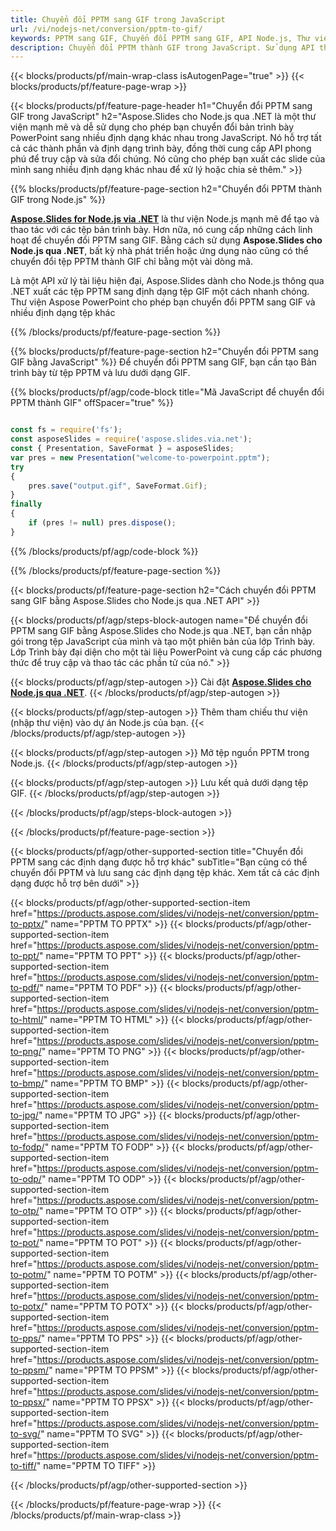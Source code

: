 ```yaml
---
title: Chuyển đổi PPTM sang GIF trong JavaScript
url: /vi/nodejs-net/conversion/pptm-to-gif/
keywords: PPTM sang GIF, Chuyển đổi PPTM sang GIF, API Node.js, Thư viện JavaScript, PPTM, GIF
description: Chuyển đổi PPTM thành GIF trong JavaScript. Sử dụng API thư viện Node.js để chuyển đổi tệp PPTM sang GIF
---
```


{{< blocks/products/pf/main-wrap-class isAutogenPage="true" >}}
{{< blocks/products/pf/feature-page-wrap >}}

{{< blocks/products/pf/feature-page-header h1="Chuyển đổi PPTM sang GIF trong JavaScript" h2="Aspose.Slides cho Node.js qua .NET là một thư viện mạnh mẽ và dễ sử dụng cho phép bạn chuyển đổi bản trình bày PowerPoint sang nhiều định dạng khác nhau trong JavaScript. Nó hỗ trợ tất cả các thành phần và định dạng trình bày, đồng thời cung cấp API phong phú để truy cập và sửa đổi chúng. Nó cũng cho phép bạn xuất các slide của mình sang nhiều định dạng khác nhau để xử lý hoặc chia sẻ thêm." >}}

{{% blocks/products/pf/feature-page-section h2="Chuyển đổi PPTM thành GIF trong Node.js" %}}

[**Aspose.Slides for Node.js via .NET**](https://products.aspose.com/slides/vi/nodejs-net/) là thư viện Node.js mạnh mẽ để tạo và thao tác với các tệp bản trình bày. Hơn nữa, nó cung cấp những cách linh hoạt để chuyển đổi PPTM sang GIF. Bằng cách sử dụng **Aspose.Slides cho Node.js qua .NET**, bất kỳ nhà phát triển hoặc ứng dụng nào cũng có thể chuyển đổi tệp PPTM thành GIF chỉ bằng một vài dòng mã.

Là một API xử lý tài liệu hiện đại, Aspose.Slides dành cho Node.js thông qua .NET xuất các tệp PPTM sang định dạng tệp GIF một cách nhanh chóng. Thư viện Aspose PowerPoint cho phép bạn chuyển đổi PPTM sang GIF và nhiều định dạng tệp khác

{{% /blocks/products/pf/feature-page-section %}}

{{% blocks/products/pf/feature-page-section  h2="Chuyển đổi PPTM sang GIF bằng JavaScript" %}}
Để chuyển đổi PPTM sang GIF, bạn cần tạo Bản trình bày từ tệp PPTM và lưu dưới dạng GIF.

{{% blocks/products/pf/agp/code-block title="Mã JavaScript để chuyển đổi PPTM thành GIF" offSpacer="true" %}}

```javascript

const fs = require('fs');
const asposeSlides = require('aspose.slides.via.net');
const { Presentation, SaveFormat } = asposeSlides;
var pres = new Presentation("welcome-to-powerpoint.pptm");
try
{
    pres.save("output.gif", SaveFormat.Gif);
}
finally
{
    if (pres != null) pres.dispose();
}
```


{{% /blocks/products/pf/agp/code-block %}}

{{% /blocks/products/pf/feature-page-section %}}

{{< blocks/products/pf/feature-page-section  h2="Cách chuyển đổi PPTM sang GIF bằng Aspose.Slides cho Node.js qua .NET API" >}}

{{< blocks/products/pf/agp/steps-block-autogen name="Để chuyển đổi PPTM sang GIF bằng Aspose.Slides cho Node.js qua .NET, bạn cần nhập gói trong tệp JavaScript của mình và tạo một phiên bản của lớp Trình bày. Lớp Trình bày đại diện cho một tài liệu PowerPoint và cung cấp các phương thức để truy cập và thao tác các phần tử của nó." >}}

{{< blocks/products/pf/agp/step-autogen >}}
Cài đặt [**Aspose.Slides cho Node.js qua .NET**](https://products.aspose.com/slides/vi/nodejs-net/).
{{< /blocks/products/pf/agp/step-autogen >}}

{{< blocks/products/pf/agp/step-autogen >}}
Thêm tham chiếu thư viện (nhập thư viện) vào dự án Node.js của bạn.
{{< /blocks/products/pf/agp/step-autogen >}}

{{< blocks/products/pf/agp/step-autogen >}}
Mở tệp nguồn PPTM trong Node.js.
{{< /blocks/products/pf/agp/step-autogen >}}

{{< blocks/products/pf/agp/step-autogen >}}
Lưu kết quả dưới dạng tệp GIF.
{{< /blocks/products/pf/agp/step-autogen >}}

{{< /blocks/products/pf/agp/steps-block-autogen >}}

{{< /blocks/products/pf/feature-page-section >}}

{{< blocks/products/pf/agp/other-supported-section title="Chuyển đổi PPTM sang các định dạng được hỗ trợ khác" subTitle="Bạn cũng có thể chuyển đổi PPTM và lưu sang các định dạng tệp khác. Xem tất cả các định dạng được hỗ trợ bên dưới" >}}

{{< blocks/products/pf/agp/other-supported-section-item href="https://products.aspose.com/slides/vi/nodejs-net/conversion/pptm-to-pptx/" name="PPTM TO PPTX" >}}
{{< blocks/products/pf/agp/other-supported-section-item href="https://products.aspose.com/slides/vi/nodejs-net/conversion/pptm-to-ppt/" name="PPTM TO PPT" >}}
{{< blocks/products/pf/agp/other-supported-section-item href="https://products.aspose.com/slides/vi/nodejs-net/conversion/pptm-to-pdf/" name="PPTM TO PDF" >}}
{{< blocks/products/pf/agp/other-supported-section-item href="https://products.aspose.com/slides/vi/nodejs-net/conversion/pptm-to-html/" name="PPTM TO HTML" >}}
{{< blocks/products/pf/agp/other-supported-section-item href="https://products.aspose.com/slides/vi/nodejs-net/conversion/pptm-to-png/" name="PPTM TO PNG" >}}
{{< blocks/products/pf/agp/other-supported-section-item href="https://products.aspose.com/slides/vi/nodejs-net/conversion/pptm-to-bmp/" name="PPTM TO BMP" >}}
{{< blocks/products/pf/agp/other-supported-section-item href="https://products.aspose.com/slides/vi/nodejs-net/conversion/pptm-to-jpg/" name="PPTM TO JPG" >}}
{{< blocks/products/pf/agp/other-supported-section-item href="https://products.aspose.com/slides/vi/nodejs-net/conversion/pptm-to-fodp/" name="PPTM TO FODP" >}}
{{< blocks/products/pf/agp/other-supported-section-item href="https://products.aspose.com/slides/vi/nodejs-net/conversion/pptm-to-odp/" name="PPTM TO ODP" >}}
{{< blocks/products/pf/agp/other-supported-section-item href="https://products.aspose.com/slides/vi/nodejs-net/conversion/pptm-to-otp/" name="PPTM TO OTP" >}}
{{< blocks/products/pf/agp/other-supported-section-item href="https://products.aspose.com/slides/vi/nodejs-net/conversion/pptm-to-pot/" name="PPTM TO POT" >}}
{{< blocks/products/pf/agp/other-supported-section-item href="https://products.aspose.com/slides/vi/nodejs-net/conversion/pptm-to-potm/" name="PPTM TO POTM" >}}
{{< blocks/products/pf/agp/other-supported-section-item href="https://products.aspose.com/slides/vi/nodejs-net/conversion/pptm-to-potx/" name="PPTM TO POTX" >}}
{{< blocks/products/pf/agp/other-supported-section-item href="https://products.aspose.com/slides/vi/nodejs-net/conversion/pptm-to-pps/" name="PPTM TO PPS" >}}
{{< blocks/products/pf/agp/other-supported-section-item href="https://products.aspose.com/slides/vi/nodejs-net/conversion/pptm-to-ppsm/" name="PPTM TO PPSM" >}}
{{< blocks/products/pf/agp/other-supported-section-item href="https://products.aspose.com/slides/vi/nodejs-net/conversion/pptm-to-ppsx/" name="PPTM TO PPSX" >}}
{{< blocks/products/pf/agp/other-supported-section-item href="https://products.aspose.com/slides/vi/nodejs-net/conversion/pptm-to-svg/" name="PPTM TO SVG" >}}
{{< blocks/products/pf/agp/other-supported-section-item href="https://products.aspose.com/slides/vi/nodejs-net/conversion/pptm-to-tiff/" name="PPTM TO TIFF" >}}


{{< /blocks/products/pf/agp/other-supported-section >}}

{{< /blocks/products/pf/feature-page-wrap >}}
{{< /blocks/products/pf/main-wrap-class >}}